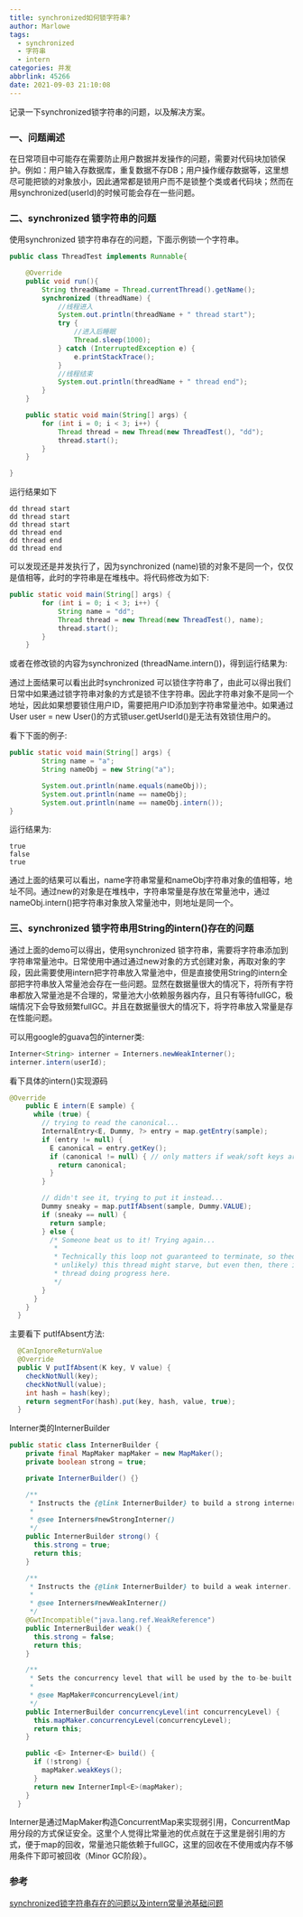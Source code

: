 ```yaml
---
title: synchronized如何锁字符串?
author: Marlowe
tags:
  - synchronized
  - 字符串
  - intern
categories: 并发
abbrlink: 45266
date: 2021-09-03 21:10:08
---
```


记录一下synchronized锁字符串的问题，以及解决方案。
<!--more-->

### 一、问题阐述

在日常项目中可能存在需要防止用户数据并发操作的问题，需要对代码块加锁保护。例如：用户输入存数据库，重复数据不存DB；用户操作缓存数据等，这里想尽可能把锁的对象放小，因此通常都是锁用户而不是锁整个类或者代码块；然而在用synchronized(userId)的时候可能会存在一些问题。

### 二、synchronized 锁字符串的问题

使用synchronized 锁字符串存在的问题，下面示例锁一个字符串。

```java
public class ThreadTest implements Runnable{

    @Override
    public void run(){
        String threadName = Thread.currentThread().getName();
        synchronized (threadName) {
            //线程进入
            System.out.println(threadName + " thread start");
            try {
                //进入后睡眠
                Thread.sleep(1000);
            } catch (InterruptedException e) {
                e.printStackTrace();
            }
            //线程结束
            System.out.println(threadName + " thread end");
        }
    }

    public static void main(String[] args) {
        for (int i = 0; i < 3; i++) {
            Thread thread = new Thread(new ThreadTest(), "dd");
            thread.start();
        }
    }

}
```

运行结果如下

```
dd thread start
dd thread start
dd thread start
dd thread end
dd thread end
dd thread end
```

可以发现还是并发执行了，因为synchronized (name)锁的对象不是同一个，仅仅是值相等，此时的字符串是在堆栈中。将代码修改为如下:

```java
public static void main(String[] args) {
        for (int i = 0; i < 3; i++) {
            String name = "dd";
            Thread thread = new Thread(new ThreadTest(), name);
            thread.start();
        }
    }
```

或者在修改锁的内容为synchronized (threadName.intern())，得到运行结果为:

通过上面结果可以看出此时synchronized 可以锁住字符串了，由此可以得出我们日常中如果通过锁字符串对象的方式是锁不住字符串。因此字符串对象不是同一个地址，因此如果想要锁住用户ID，需要把用户ID添加到字符串常量池中。如果通过User user = new User()的方式锁user.getUserId()是无法有效锁住用户的。

看下下面的例子:

```java
public static void main(String[] args) {
        String name = "a";
        String nameObj = new String("a");

        System.out.println(name.equals(nameObj));
        System.out.println(name == nameObj);
        System.out.println(name == nameObj.intern());
}
```

运行结果为:

```
true
false
true
```

通过上面的结果可以看出，name字符串常量和nameObj字符串对象的值相等，地址不同。通过new的对象是在堆栈中，字符串常量是存放在常量池中，通过nameObj.intern()把字符串对象放入常量池中，则地址是同一个。

### 三、synchronized 锁字符串用String的intern()存在的问题

通过上面的demo可以得出，使用synchronized 锁字符串，需要将字符串添加到字符串常量池中。日常使用中通过通过new对象的方式创建对象，再取对象的字段，因此需要使用intern把字符串放入常量池中，但是直接使用String的intern全部把字符串放入常量池会存在一些问题。显然在数据量很大的情况下，将所有字符串都放入常量池是不合理的，常量池大小依赖服务器内存，且只有等待fullGC，极端情况下会导致频繁fullGC。并且在数据量很大的情况下，将字符串放入常量是存在性能问题。

可以用google的guava包的interner类:

```java
Interner<String> interner = Interners.newWeakInterner();
interner.intern(userId);
```

看下具体的intern()实现源码

```java
@Override
    public E intern(E sample) {
      while (true) {
        // trying to read the canonical...
        InternalEntry<E, Dummy, ?> entry = map.getEntry(sample);
        if (entry != null) {
          E canonical = entry.getKey();
          if (canonical != null) { // only matters if weak/soft keys are used
            return canonical;
          }
        }

        // didn't see it, trying to put it instead...
        Dummy sneaky = map.putIfAbsent(sample, Dummy.VALUE);
        if (sneaky == null) {
          return sample;
        } else {
          /* Someone beat us to it! Trying again...
           *
           * Technically this loop not guaranteed to terminate, so theoretically (extremely
           * unlikely) this thread might starve, but even then, there is always going to be another
           * thread doing progress here.
           */
        }
      }
    }
  }
```

主要看下 putIfAbsent方法:

```java
  @CanIgnoreReturnValue
  @Override
  public V putIfAbsent(K key, V value) {
    checkNotNull(key);
    checkNotNull(value);
    int hash = hash(key);
    return segmentFor(hash).put(key, hash, value, true);
  }
```

Interner类的InternerBuilder

```java
public static class InternerBuilder {
    private final MapMaker mapMaker = new MapMaker();
    private boolean strong = true;

    private InternerBuilder() {}

    /**
     * Instructs the {@link InternerBuilder} to build a strong interner.
     *
     * @see Interners#newStrongInterner()
     */
    public InternerBuilder strong() {
      this.strong = true;
      return this;
    }

    /**
     * Instructs the {@link InternerBuilder} to build a weak interner.
     *
     * @see Interners#newWeakInterner()
     */
    @GwtIncompatible("java.lang.ref.WeakReference")
    public InternerBuilder weak() {
      this.strong = false;
      return this;
    }

    /**
     * Sets the concurrency level that will be used by the to-be-built {@link Interner}.
     *
     * @see MapMaker#concurrencyLevel(int)
     */
    public InternerBuilder concurrencyLevel(int concurrencyLevel) {
      this.mapMaker.concurrencyLevel(concurrencyLevel);
      return this;
    }

    public <E> Interner<E> build() {
      if (!strong) {
        mapMaker.weakKeys();
      }
      return new InternerImpl<E>(mapMaker);
    }
  }
```

Interner是通过MapMaker构造ConcurrentMap来实现弱引用，ConcurrentMap用分段的方式保证安全。这里个人觉得比常量池的优点就在于这里是弱引用的方式，便于map的回收，常量池只能依赖于fullGC，这里的回收在不使用或内存不够用条件下即可被回收（Minor GC阶段）。

### 参考

[synchronized锁字符串存在的问题以及intern常量池基础问题](https://www.codeleading.com/article/98393243662/)








